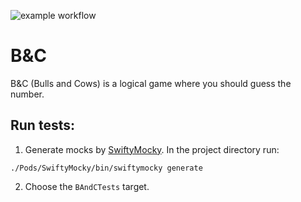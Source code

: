 ![example workflow](https://github.com/DanilaG/B-C/actions/workflows/PushTests.yml/badge.svg)

# B&C
B&C (Bulls and Cows) is a logical game where you should guess the number.

## Run tests:

1. Generate mocks by [SwiftyMocky](https://github.com/MakeAWishFoundation/SwiftyMocky). In the project directory run:
```
./Pods/SwiftyMocky/bin/swiftymocky generate
```
2. Choose the `BAndCTests` target.
